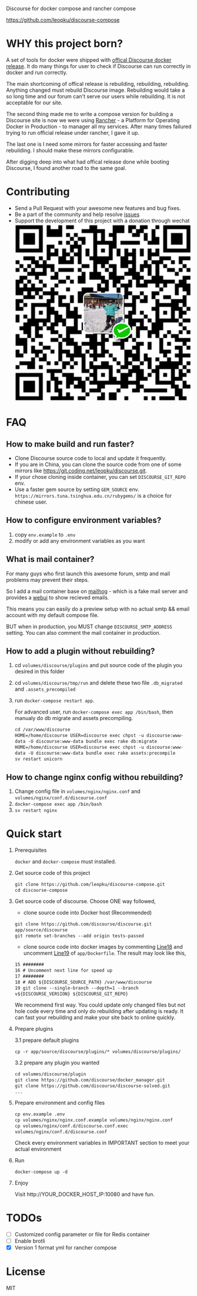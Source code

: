 Discourse for docker compose and rancher compose

https://github.com/leopku/discourse-compose

# WHY this project born?

A set of tools for docker were shipped with [offical Discourse docker release](https://github.com/discourse/discourse_docker). It do many things for user to check if Discourse can run correctly in docker and run correctly.

The main shortcoming of offical release is rebuilding, rebuilding, rebuilding. Anything changed must rebuild Discourse image. Rebuilding would take a so long time and our forum can't serve our users while rebuilding. It is not acceptable for our site.

The second thing made me to write a compose version for building a Discourse site is now we were using [Rancher](http://rancher.com/) - a Platform for Operating Docker in Production - to manager all my services. After many times failured trying to run official release under rancher, I gave it up.

The last one is I need some mirrors for faster accessing and faster rebuilding. I should make these mirrors configurable.

After digging deep into what had offical release done while booting Discourse, I found another road to the same goal.

# Contributing

* Send a Pull Request with your awesome new features and bug fixes.
* Be a part of the community and help resolve [issues](https://github.com/leopku/discourse-compose/issues)
* Support the development of this project with a donation through wechat ![](21485166321.png)

# FAQ

## How to make build and run faster?

- Clone Discourse source code to local and update it frequently.
- If you are in China, you can clone the source code from one of some mirrors like https://git.coding.net/leopku/discourse.git.
- If your chose cloning inside container, you can set `DISCOURSE_GIT_REPO` env.
- Use a faster gem source by setting `GEM_SOURCE` env. `https://mirrors.tuna.tsinghua.edu.cn/rubygems/` is a choice for chinese user.

## How to configure environment variables?

1. copy `env.example` to `.env`
2. modify or add any environment variables as you want

## What is mail container?

For many guys who first launch this awesome forum, smtp and mail problems may prevent their steps.

So I add a mail container base on [mailhog](https://github.com/mailhog/mailhog) - which is a fake mail server and provides a [webui](http://YOUR_DOCKER_HOST_IP:8025) to show recieved emails.

This means you can easily do a preview setup with no actual smtp && email account with my default compose file.

BUT when in production, you MUST change `DISCOURSE_SMTP_ADDRESS` setting. You can also comment the mail container in production.

## How to add a plugin without rebuilding?

1. cd `volumes/discourse/plugins` and put source code of the plugin you desired in this folder
2. cd `volumes/discourse/tmp/run` and delete these two file `.db_migrated` and `.assets_precompiled`
3. run `docker-compose restart app`.
    
    For advanced user, run `docker-compose exec app /bin/bash`, then manualy do db migrate and assets precompiling.
    ```
    cd /var/www/discourse
    HOME=/home/discourse USER=discourse exec chpst -u discourse:www-data -U discourse:www-data bundle exec rake db:migrate
    HOME=/home/discourse USER=discourse exec chpst -u discourse:www-data -U discourse:www-data bundle exec rake assets:precompile
    sv restart unicorn
    ```

## How to change nginx config withou rebuilding?

1. Change config file in `volumes/nginx/nginx.conf` and `volumes/nginx/conf.d/discourse.conf`
2. `docker-compose exec app /bin/bash`
3. `sv restart nginx`

# Quick start

1. Prerequisites

    `docker` and `docker-compose` must installed.

2. Get source code of this project

    ```
    git clone https://github.com/leopku/discourse-compose.git
    cd discourse-compose
    ```

3. Get source code of discourse. Choose ONE way followed,

    - clone source code into Docker host (Recommended)

    ```
    git clone https://github.com/discourse/discourse.git app/source/discourse 
    git remote set-branches --add origin tests-passed
    ```

    - clone source code into docker images by commenting [Line18](https://github.com/leopku/discourse-compose/blob/master/app/Dockerfile#L18) and uncomment [Line19](https://github.com/leopku/discourse-compose/blob/master/app/Dockerfile#L19) of `app/Dockerfile`. The result may look like this,

    ```
    15 ########
    16 # Uncomment next line for speed up
    17 ########
    18 # ADD ${DISCOURSE_SOURCE_PATH} /var/www/discourse
    19 git clone --single-branch --depth=1 --branch v${DISCOURSE_VERSION} ${DISCOURSE_GIT_REPO}
    ```

    We recommend first way. You could update only changed files but not hole code every time and only do rebuilding after updating is ready. It can fast your rebuilding and make your site back to online quickly.

4. Prepare plugins 

    3.1 prepare default plugins

    ```
    cp -r app/source/discourse/plugins/* volumes/discourse/plugins/
    ```

    3.2 prepare any plugin you wanted

    ```
    cd volumes/discourse/plugin
    git clone https://github.com/discourse/docker_manager.git
    git clone https://github.com/discourse/discourse-solved.git
    ...
    ```

5. Prepare environment and config files

    ```
    cp env.example .env
    cp volumes/nginx/nginx.conf.example volumes/nginx/nginx.conf
    cp volumes/nginx/conf.d/discourse.conf.exec volumes/nginx/conf.d/discourse.conf
    ```

    Check every environment variables in IMPORTANT section to meet your actual environment

6. Run

    ```
    docker-compose up -d
    ```

7. Enjoy

    Visit http://YOUR_DOCKER_HOST_IP:10080 and have fun.

# TODOs

- [ ] Customized config parameter or file for Redis container
- [ ] Enable brotli
- [x] Version 1 format yml for rancher compose

# License
MIT
